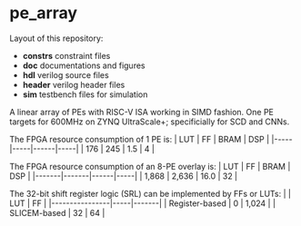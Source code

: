 # pe_array
Layout of this repository:
* **constrs** constraint files
* **doc** documentations and figures
* **hdl** verilog source files
* **header** verilog header files
* **sim** testbench files for simulation

A linear array of PEs with RISC-V ISA working in SIMD fashion. 
One PE targets for 600MHz on ZYNQ UltraScale+; specificially for SCD and CNNs.

The FPGA resource consumption of 1 PE is:
| LUT | FF  | BRAM | DSP |
|-----|-----|------|-----|
| 176 | 245 | 1.5  | 4   |

The FPGA resource consumption of an 8-PE overlay is:
|  LUT  |  FF   | BRAM | DSP |
|-------|-------|------|-----|
| 1,868 | 2,636 | 16.0 | 32  |

The 32-bit shift register logic (SRL) can be implemented by FFs or LUTs: 
|                | LUT |   FF  |
|----------------|-----|-------|
| Register-based |  0  | 1,024 |
|  SLICEM-based  |  32 |   64  |
